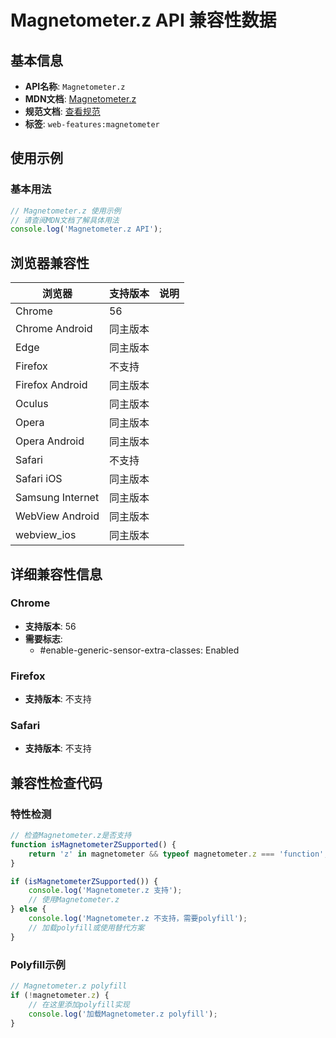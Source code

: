 # Magnetometer.z API 兼容性数据

## 基本信息

- **API名称**: `Magnetometer.z`
- **MDN文档**: [Magnetometer.z](https://developer.mozilla.org/docs/Web/API/Magnetometer/z)
- **规范文档**: [查看规范](https://w3c.github.io/magnetometer/#magnetometer-z)
- **标签**: `web-features:magnetometer`

## 使用示例

### 基本用法

```javascript
// Magnetometer.z 使用示例
// 请查阅MDN文档了解具体用法
console.log('Magnetometer.z API');
```

## 浏览器兼容性

| 浏览器 | 支持版本 | 说明 |
|--------|----------|------|
| Chrome | 56 |  |
| Chrome Android | 同主版本 |  |
| Edge | 同主版本 |  |
| Firefox | 不支持 |  |
| Firefox Android | 同主版本 |  |
| Oculus | 同主版本 |  |
| Opera | 同主版本 |  |
| Opera Android | 同主版本 |  |
| Safari | 不支持 |  |
| Safari iOS | 同主版本 |  |
| Samsung Internet | 同主版本 |  |
| WebView Android | 同主版本 |  |
| webview_ios | 同主版本 |  |

## 详细兼容性信息

### Chrome

- **支持版本**: 56
- **需要标志**: 
  - #enable-generic-sensor-extra-classes: Enabled

### Firefox

- **支持版本**: 不支持

### Safari

- **支持版本**: 不支持

## 兼容性检查代码

### 特性检测

```javascript
// 检查Magnetometer.z是否支持
function isMagnetometerZSupported() {
    return 'z' in magnetometer && typeof magnetometer.z === 'function';
}

if (isMagnetometerZSupported()) {
    console.log('Magnetometer.z 支持');
    // 使用Magnetometer.z
} else {
    console.log('Magnetometer.z 不支持，需要polyfill');
    // 加载polyfill或使用替代方案
}
```

### Polyfill示例

```javascript
// Magnetometer.z polyfill
if (!magnetometer.z) {
    // 在这里添加polyfill实现
    console.log('加载Magnetometer.z polyfill');
}
```

